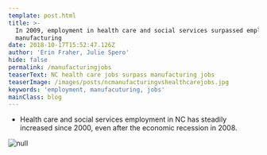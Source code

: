 ```yaml
---
template: post.html
title: >-
  In 2009, employment in health care and social services surpassed employment in
  manufacturing 
date: 2018-10-17T15:52:47.126Z
author: 'Erin Fraher, Julie Spero'
hide: false
permalink: /manufacturingjobs
teaserText: NC health care jobs surpass manufacturing jobs
teaserImage: /images/posts/ncmanufacturingvshealthcarejobs.jpg
keywords: 'employment, manufacuturing, jobs'
mainClass: blog
---
```

* Health care and social services employment in NC has steadily increased since 2000, even after the economic recession in 2008.

![null](/images/posts/ncmanufacturingvshealthcarejobs.jpg)
